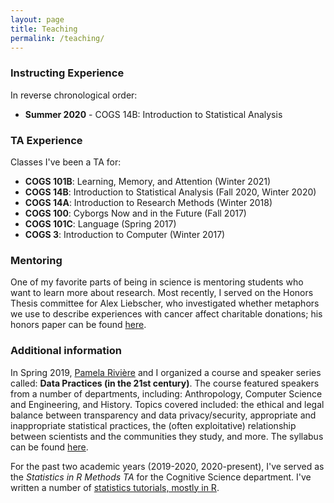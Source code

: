 ```yaml
---
layout: page
title: Teaching
permalink: /teaching/
---
```



### Instructing Experience

In reverse chronological order:

- **Summer 2020** - COGS 14B: Introduction to Statistical Analysis 


### TA Experience

Classes I've been a TA for:

- **COGS 101B**: Learning, Memory, and Attention (Winter 2021)   
- **COGS 14B**: Introduction to Statistical Analysis (Fall 2020, Winter 2020)  
- **COGS 14A**: Introduction to Research Methods (Winter 2018)  
- **COGS 100**: Cyborgs Now and in the Future (Fall 2017)  
- **COGS 101C**: Language (Spring 2017)  
- **COGS 3**: Introduction to Computer (Winter 2017) 

### Mentoring

One of my favorite parts of being in science is mentoring students who want to learn more about research. Most recently, I served on the Honors Thesis committee for Alex Liebscher, who investigated whether metaphors we use to describe experiences with cancer affect charitable donations; his honors paper can be found [here](https://cogsci.ucsd.edu/undergraduates/honors-program/Liebscher,-Alex_Thesis---Metaphors-on-Charitable-Donations.pdf).  


### Additional information

In Spring 2019, [Pamela Rivière](https://pdrivier.github.io/about/) and I organized a course and speaker series called: **Data Practices (in the 21st century)**. The course featured speakers from a number of departments, including: Anthropology, Computer Science and Engineering, and History. Topics covered included: the ethical and legal balance between transparency and data privacy/security, appropriate and inappropriate statistical practices, the (often exploitative) relationship between scientists and the communities they study, and more. The syllabus can be found [here](https://cogs200sp2019.wordpress.com/2019/03/30/syllabus/).

For the past two academic years (2019-2020, 2020-present), I've served as the *Statistics in R Methods TA* for the Cognitive Science department. I've written a number of [statistics tutorials, mostly in R](https://seantrott.github.io/stats/). 